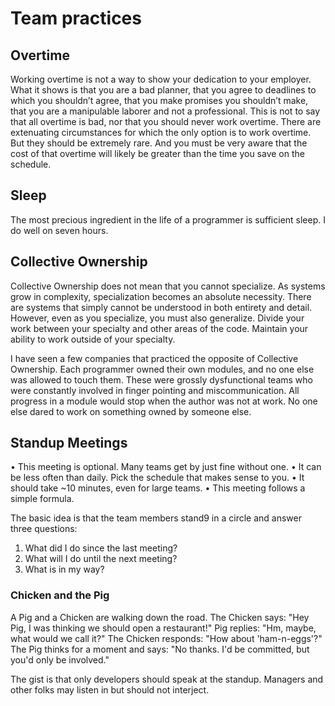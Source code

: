 # Team practices

## Overtime

Working overtime is not a way to show your dedication to your employer. What it shows is that you are a bad planner,
that you agree to deadlines to which you shouldn’t agree, that you make promises you shouldn’t make, that
you are a manipulable laborer and not a professional.
    This is not to say that all overtime is bad, nor that you should never work overtime. There are extenuating
    circumstances for which the only option is to work overtime. But they should be extremely rare. And you must be very
    aware that the cost of that overtime will likely be greater than the time you save on the schedule.

## Sleep

The most precious ingredient in the life of a programmer is sufficient sleep. I do well on seven hours.

## Collective Ownership

Collective Ownership does not mean that you cannot specialize. As systems grow in complexity, specialization becomes an
absolute necessity. There are systems that simply cannot be understood in both entirety and detail.
    However, even as you specialize, you must also generalize. Divide your work between your specialty and other areas
    of the code. Maintain your ability to work outside of your specialty.

I have seen a few companies that practiced the opposite of Collective Ownership. Each programmer owned their own
modules, and no one else was allowed to touch them. These were grossly dysfunctional teams who were constantly involved
in finger pointing and miscommunication.
    All progress in a module would stop when the author was not at work. No one else dared to work on something owned by
someone else.

## Standup Meetings

• This meeting is optional. Many teams get by just fine without one.
• It can be less often than daily. Pick the schedule that makes sense to you.
• It should take ~10 minutes, even for large teams.
• This meeting follows a simple formula.

The basic idea is that the team members stand9 in a circle and answer three questions:

1. What did I do since the last meeting?
2. What will I do until the next meeting?
3. What is in my way?

### Chicken and the Pig

A Pig and a Chicken are walking down the road.
The Chicken says: "Hey Pig, I was thinking we should open a restaurant!"
Pig replies: "Hm, maybe, what would we call it?"
The Chicken responds: "How about 'ham-n-eggs'?"
The Pig thinks for a moment and says: "No thanks. I'd be committed, but you'd only be involved."

The gist is that only developers should speak at the standup. Managers and other folks may listen in but should not
interject.
